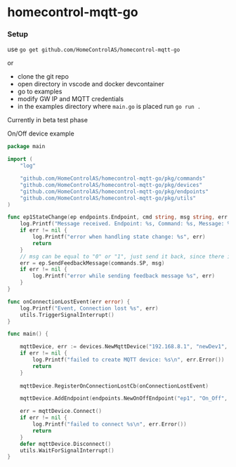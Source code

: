 # homecontrol-mqtt-go

### Setup
use `go get github.com/HomeControlAS/homecontrol-mqtt-go`

or 

* clone the git repo
* open directory in vscode and docker devcontainer
* go to examples
* modify GW IP and MQTT credentials
* in the examples directory where `main.go` is placed run `go run .`


Currently in beta test phase

On/Off device example 

```go
package main

import (
	"log"

	"github.com/HomeControlAS/homecontrol-mqtt-go/pkg/commands"
	"github.com/HomeControlAS/homecontrol-mqtt-go/pkg/devices"
	"github.com/HomeControlAS/homecontrol-mqtt-go/pkg/endpoints"
	"github.com/HomeControlAS/homecontrol-mqtt-go/pkg/utils"
)

func ep1StateChange(ep endpoints.Endpoint, cmd string, msg string, err error) {
	log.Printf("Message received. Endpoint: %s, Command: %s, Message: %s\n", ep.GetID(), cmd, msg)
	if err != nil {
		log.Printf("error when handling state change: %s", err)
		return
	}
	// msg can be equal to "0" or "1", just send it back, since there is nothing to control
	err = ep.SendFeedbackMessage(commands.SP, msg)
	if err != nil {
		log.Printf("error while sending feedback message %s", err)
	}
}

func onConnectionLostEvent(err error) {
	log.Printf("Event, Connection lost %s", err)
	utils.TriggerSignalInterrupt()
}

func main() {

	mqttDevice, err := devices.NewMqttDevice("192.168.8.1", "newDev1", "hc", "admin", true, "mqtt_device")
	if err != nil {
		log.Printf("failed to create MQTT device: %s\n", err.Error())
		return
	}
	
	mqttDevice.RegisterOnConnectionLostCb(onConnectionLostEvent)

	mqttDevice.AddEndpoint(endpoints.NewOnOffEndpoint("ep1", "On_Off", ep1StateChange))

	err = mqttDevice.Connect()
	if err != nil {
		log.Printf("failed to connect %s\n", err.Error())
		return
	}
	defer mqttDevice.Disconnect()
	utils.WaitForSignalInterrupt()
}
```

